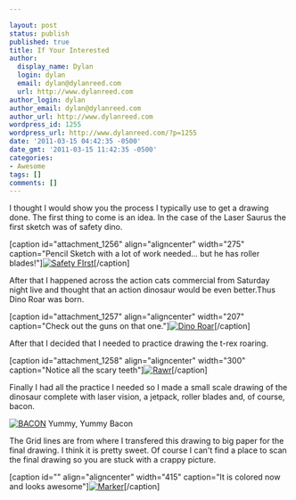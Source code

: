 ```yaml
---

layout: post
status: publish
published: true
title: If Your Interested
author:
  display_name: Dylan
  login: dylan
  email: dylan@dylanreed.com
  url: http://www.dylanreed.com
author_login: dylan
author_email: dylan@dylanreed.com
author_url: http://www.dylanreed.com
wordpress_id: 1255
wordpress_url: http://www.dylanreed.com/?p=1255
date: '2011-03-15 04:42:35 -0500'
date_gmt: '2011-03-15 11:42:35 -0500'
categories:
- Awesome
tags: []
comments: []
---
```


I thought I would show you the process I typically use to get a drawing done. The first thing to come is an idea. In the case of the Laser Saurus the first sketch was of safety dino.

[caption id="attachment_1256" align="aligncenter" width="275" caption="Pencil Sketch with a lot of work needed... but he has roller blades!"][![][1]][2][/caption]

   [1]: http://www.dylanreed.com/wp-content/uploads/2011/03/EPSON002-275x300.jpg (Safety FIrst)
   [2]: http://www.dylanreed.com/wp-content/uploads/2011/03/EPSON002.jpg

After that I happened across the action cats commercial from Saturday night live and thought that an action dinosaur would be even better.Thus Dino Roar was born.

[caption id="attachment_1257" align="aligncenter" width="207" caption="Check out the guns on that one."][![][3]][4][/caption]

   [3]: http://www.dylanreed.com/wp-content/uploads/2011/03/EPSON003-207x300.jpg (Dino Roar)
   [4]: http://www.dylanreed.com/wp-content/uploads/2011/03/EPSON003.jpg

After that I decided that I needed to practice drawing the t-rex roaring.

[caption id="attachment_1258" align="aligncenter" width="300" caption="Notice all the scary teeth"][![][5]][6][/caption]

   [5]: http://www.dylanreed.com/wp-content/uploads/2011/03/EPSON004-300x243.jpg (Rawr)
   [6]: http://www.dylanreed.com/wp-content/uploads/2011/03/EPSON004.jpg

Finally I had all the practice I needed so I made a small scale drawing of the dinosaur complete with laser vision, a jetpack, roller blades and, of course, bacon.

[![][7]][8]
    Yummy, Yummy Bacon

   [7]: http://www.dylanreed.com/wp-content/uploads/2011/03/EPSON005-722x1024.jpg (BACON)
   [8]: http://www.dylanreed.com/wp-content/uploads/2011/03/EPSON005.jpg

  


The Grid lines are from where I transfered this drawing to big paper for the final drawing. I think it is pretty sweet. Of course I can't find a place to scan the final drawing so you are stuck with a crappy picture.

[caption id="" align="aligncenter" width="415" caption="It is colored now and looks awesome"][![][9]][10][/caption]

   [9]: http://farm6.static.flickr.com/5044/5229104672_f50a50d2f6.jpg (Marker)
   [10]: http://farm6.static.flickr.com/5044/5229104672_f50a50d2f6.jpg

